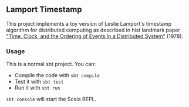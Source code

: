 ## Lamport Timestamp

This project implements a toy version of Leslie Lamport's timestamp algorithm for distributed computing as described in hist landmark paper ["Time, Clock, and the Ordering of Events in a Distributed System"](http://research.microsoft.com/users/lamport/pubs/time-clocks.pdf) (1978).

### Usage

This is a normal sbt project. You can:
- Compile the code with `sbt compile`
- Test it with `sbt test`
- Run it with `sbt run`

`sbt console` will start the Scala REPL.

